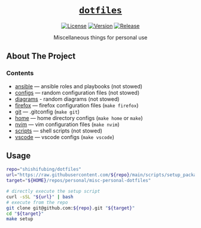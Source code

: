 <div align="center" markdown="1">

# [`dotfiles`][url-repo]

[![License][badge-license]][url-license]
[![Version][badge-version]][url-version]
[![Release][badge-workflow-release]][url-workflow-release]

Miscellaneous things for personal use

</div>

## About The Project

### Contents

- [ansible](./ansible/) — ansible roles and playbooks (not stowed)
- [configs](./configs/) — random configuration files (not stowed)
- [diagrams](./diagrams/) - random diagrams (not stowed)
- [firefox](./firefox/) — firefox configuration files (`make firefox`)
- [git](./git/) — .gitconfig (`make git`)
- [home](./home/) — home directory configs (`make home` or `make`)
- [nvim](./nvim/) — vim configuration files (`make nvim`)
- [scripts](./scripts/) — shell scripts (not stowed)
- [vscode](./vscode/) — vscode configs (`make vscode`)

## Usage

```bash
repo="shishifubing/dotfiles"
url="https://raw.githubusercontent.com/${repo}/main/scripts/setup_packages.sh"
target="${HOME}/repos/personal/misc-personal-dotfiles"

# directly execute the setup script
curl -sSL "${url}" | bash
# execute from the repo
git clone git@github.com:${repo}.git "${target}"
cd "${target}"
make setup
```

<!-- relative links -->

<!-- project links -->

[url-repo]: https://github.com/shishifubing/dotfiles
[url-license]: https://github.com/shishifubing/dotfiles/blob/main/LICENSE
[url-workflow-release]: https://github.com/shishifubing/dotfiles/actions/workflows/release.yml
[url-version]: https://github.com/shishifubing/dotfiles/releases/latest

<!-- external links -->

<!-- badge links -->

[badge-license]: https://img.shields.io/github/license/shishifubing/dotfiles.svg
[badge-workflow-release]: https://img.shields.io/github/actions/workflow/status/shishifubing/dotfiles/release.yml?branch=main&label=release&logo=github
[badge-version]: https://img.shields.io/github/v/release/shishifubing/dotfiles?label=version

<!-- other badge links -->
